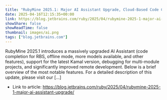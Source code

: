 ```yaml
---
title: "RubyMine 2025.1: Major AI Assistant Upgrade, Cloud-Based Code Completion for RBS, More Ruby 3.4 Support, Kamal Schema Updates, Enhanced RemDev, and More"
date: 2025-04-16T12:15:35+00:00
link: https://blog.jetbrains.com/ruby/2025/04/rubymine-2025-1-major-ai-assistant-upgrade/
showShare: false
showReadTime: false
thumbnail: images/ai.png
tags: ["blog.jetbrains.com"]
---
```

RubyMine 2025.1 introduces a massively upgraded AI Assistant (code completion for RBS, offline mode, more models available, and other features), support for the latest Kamal version, debugging for multi-module projects, and significantly improved remote development. Below is a brief overview of the most notable features. For a detailed description of this update, please visit our […]

- Link to article: https://blog.jetbrains.com/ruby/2025/04/rubymine-2025-1-major-ai-assistant-upgrade/
